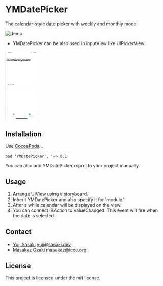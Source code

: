 # YMDatePicker
The calendar-style date picker with weekly and monthly mode

<img src="https://github.com/jyu0414/YMDatePicker/blob/master/sample1.gif?raw=true" alt="demo" width="20%">

- YMDatePicker can be also used in inputView like UIPickerView.
<img src="https://github.com/jyu0414/YMDatePicker/blob/master/sample2.gif?raw=true" alt="demo" width="20%">

## Installation
Use [CocoaPods](http://cocoapods.org/)...

```
pod 'YMDatePicker', '~> 0.1'
```

You can also add YMDatePicker.xcproj to your project manually.

## Usage

1. Arrange UIView using a storyboard.
1. Inherit YMDatePicker and also specify it for 'module.'
1. After a while calendar will be displayed on the view.
1. You can connect IBAction to ValueChanged. This event will fire when the date is selected. 

## Contact

- [Yuji Sasaki](https://sasaki.dev) yuji@sasaki.dev
- [Masakaz Ozaki](https://masakaz.com) masakaz@ieee.org

## License

This project is licensed under the mit license.
